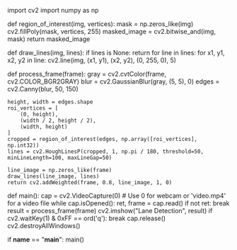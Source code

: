 
import cv2
import numpy as np

def region_of_interest(img, vertices):
    mask = np.zeros_like(img)
    cv2.fillPoly(mask, vertices, 255)
    masked_image = cv2.bitwise_and(img, mask)
    return masked_image

def draw_lines(img, lines):
    if lines is None:
        return
    for line in lines:
        for x1, y1, x2, y2 in line:
            cv2.line(img, (x1, y1), (x2, y2), (0, 255, 0), 5)

def process_frame(frame):
    gray = cv2.cvtColor(frame, cv2.COLOR_BGR2GRAY)
    blur = cv2.GaussianBlur(gray, (5, 5), 0)
    edges = cv2.Canny(blur, 50, 150)

    height, width = edges.shape
    roi_vertices = [
        (0, height),
        (width / 2, height / 2),
        (width, height)
    ]
    cropped = region_of_interest(edges, np.array([roi_vertices], np.int32))
    lines = cv2.HoughLinesP(cropped, 1, np.pi / 180, threshold=50, minLineLength=100, maxLineGap=50)

    line_image = np.zeros_like(frame)
    draw_lines(line_image, lines)
    return cv2.addWeighted(frame, 0.8, line_image, 1, 0)

def main():
    cap = cv2.VideoCapture(0)  # Use 0 for webcam or 'video.mp4' for a video file
    while cap.isOpened():
        ret, frame = cap.read()
        if not ret:
            break
        result = process_frame(frame)
        cv2.imshow("Lane Detection", result)
        if cv2.waitKey(1) & 0xFF == ord('q'):
            break
    cap.release()
    cv2.destroyAllWindows()

if __name__ == "__main__":
    main()
